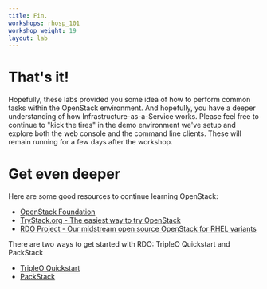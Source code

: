 ```yaml
---
title: Fin.
workshops: rhosp_101
workshop_weight: 19
layout: lab
---
```


# That's it!
Hopefully, these labs provided you some idea of how to perform common tasks within the OpenStack environment.  And hopefully, you have a deeper understanding of how Infrastructure-as-a-Service works.  Please feel free to continue to "kick the tires" in the demo environment we've setup and explore both the web console and the command line clients. These will remain running for a few days after the workshop.

# Get even deeper

Here are some good resources to continue learning OpenStack:

* [OpenStack Foundation](https://www.openstack.org/)
* [TryStack.org - The easiest way to try OpenStack](http://trystack.org/)
* [RDO Project - Our midstream open source OpenStack for RHEL variants](https://www.rdoproject.org/)

There are two ways to get started with RDO: TripleO Quickstart and PackStack

* [TripleO Quickstart](https://www.rdoproject.org/tripleo/)
* [PackStack](https://www.rdoproject.org/install/quickstart/)
